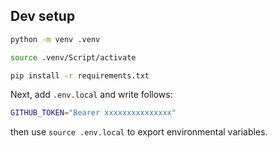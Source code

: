 ## Dev setup

```bash
python -m venv .venv

source .venv/Script/activate

pip install -r requirements.txt

```

Next, add `.env.local` and write follows:

```bash
GITHUB_TOKEN="Bearer xxxxxxxxxxxxxxx"
```

then use `source .env.local` to export environmental variables.



